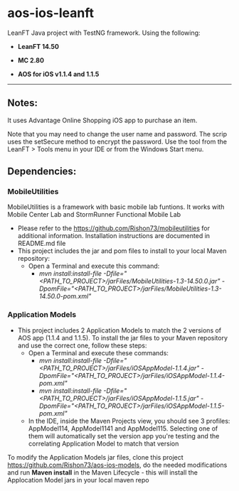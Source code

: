 
# aos-ios-leanft

LeanFT Java project with TestNG framework. Using the following:
* **LeanFT 14.50**

* **MC 2.80**

* **AOS for iOS v1.1.4 and 1.1.5**

---------------
## Notes:
It uses Advantage Online Shopping iOS app to purchase an item.

Note that you may need to change the user name and password. The scrip uses the setSecure method to encrypt the password. Use the tool from the LeanFT > Tools menu in your IDE or from the Windows Start menu.


## Dependencies:

### MobileUtilities
MobileUtilities is a framework with basic mobile lab funtions. It works with Mobile Center Lab and StormRunner Functional Mobile Lab
* Please refer to the https://github.com/Rishon73/mobileutilities for additional information. Installation instructions are documented in README.md file
* This project includes the jar and pom files to install to your local Maven repository:
  * Open a Terminal and execute this command:
    * _mvn install:install-file -Dfile="<PATH_TO_PROJECT>/jarFiles/MobileUtilities-1.3-14.50.0.jar" -DpomFile="<PATH_TO_PROJECT>/jarFiles/MobileUtilities-1.3-14.50.0-pom.xml"_

### Application Models

* This project includes 2 Application Models to match the 2 versions of AOS app (1.1.4 and 1.1.5). To install the jar files to your Maven repository and use the correct one, follow these steps:
  * Open a Terminal and execute these commands:
    * _mvn install:install-file -Dfile="<PATH_TO_PROJECT>/jarFiles/iOSAppModel-1.1.4.jar" -DpomFile="<PATH_TO_PROJECT>/jarFiles/iOSAppModel-1.1.4-pom.xml"_
    * _mvn install:install-file -Dfile="<PATH_TO_PROJECT>/jarFiles/iOSAppModel-1.1.5.jar" -DpomFile="<PATH_TO_PROJECT>/jarFiles/iOSAppModel-1.1.5-pom.xml"_
  * In the IDE, inside the Maven Projects view, you should see 3 profiles: AppModel114, AppModel1141 and AppModel115. Selecting one of them will automatically set the version app you're testing and the correlating Application Model to match that version
  
  
To modify the Application Models jar files, clone this project https://github.com/Rishon73/aos-ios-models, do the needed modifications and run  **Maven install** in the Maven Lifecycle - this will install the Applocation Model jars in your local maven repo

